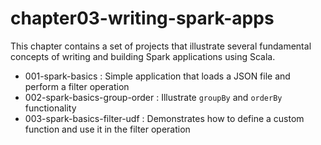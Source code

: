 chapter03-writing-spark-apps
============================

This chapter contains a set of projects that illustrate several fundamental concepts of writing and building Spark applications using Scala.

+ 001-spark-basics : Simple application that loads a JSON file and perform a filter operation
+ 002-spark-basics-group-order : Illustrate `groupBy` and `orderBy` functionality
+ 003-spark-basics-filter-udf : Demonstrates how to define a custom function and use it in the filter operation

